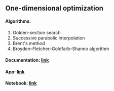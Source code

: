 ## One-dimensional optimization
#### Algorithms:
1. Golden-section search 
2. Successive parabolic interpolation
3. Brent's method
4. Broyden–Fletcher–Goldfarb–Shanno algorithm

#### Documentation: [link](https://github.com/vktrbr/optimization_ml/blob/main/OneDimensionalOptimization/One%20Dimensional%20Optimization.pdf)

#### App: [link](https://share.streamlit.io/vktrbr/optimization_ml/main/OneDimensionalOptimization/streamlit_app.py)

#### Notebook: [link](https://github.com/vktrbr/optimization_ml/blob/main/OneDimensionalOptimization/example_notebook.ipynb)

